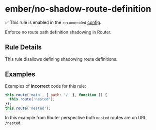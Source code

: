 # ember/no-shadow-route-definition

✅ This rule is enabled in the `recommended` [config](https://github.com/ember-cli/eslint-plugin-ember#-configurations).

<!-- end auto-generated rule header -->

Enforce no route path definition shadowing in Router.

## Rule Details

This rule disallows defining shadowing route definitions.

## Examples

Examples of **incorrect** code for this rule:

```js
this.route('main', { path: '/' }, function () {
  this.route('nested');
});
this.route('nested');
```

In this example from Router perspective both `nested` routes are on URL `/nested`.
